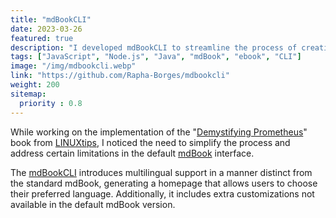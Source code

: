 ```yaml
---
title: "mdBookCLI"
date: 2023-03-26
featured: true
description: "I developed mdBookCLI to streamline the process of creating an ebook using mdBook."
tags: ["JavaScript", "Node.js", "Java", "mdBook", "ebook", "CLI"]
image: "/img/mdbookcli.webp"
link: "https://github.com/Rapha-Borges/mdbookcli"
weight: 200
sitemap:
  priority : 0.8
---
```


While working on the implementation of the "[Demystifying Prometheus](https://livro.descomplicandoprometheus.com.br/)" book from [LINUXtips](https://www.linuxtips.io/quem-somos), I noticed the need to simplify the process and address certain limitations in the default [mdBook](https://github.com/rust-lang/mdBook) interface.

The [mdBookCLI](https://github.com/Rapha-Borges/mdbookcli) introduces multilingual support in a manner distinct from the standard mdBook, generating a homepage that allows users to choose their preferred language. Additionally, it includes extra customizations not available in the default mdBook version.